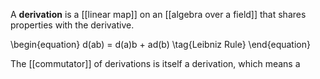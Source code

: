 A **derivation** is a [[linear map]] on an [[algebra over a field]] that shares properties with the derivative.

\begin{equation}
d(ab) = d(a)b + ad(b) \tag{Leibniz Rule}
\end{equation}

The [[commutator]] of derivations is itself a derivation, which means a